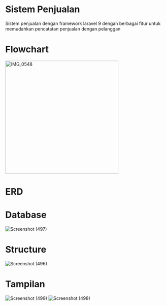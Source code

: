# Sistem Penjualan
Sistem penjualan dengan framework laravel 9 dengan berbagai fitur untuk memudahkan pencatatan penjualan dengan pelanggan

# Flowchart
<img width="356" alt="IMG_0548" src="https://github.com/ailsyaputri3/Sistem-Penjualan/assets/152596831/be863f97-773a-4367-9d03-287b1a972a65">

# ERD


# Database
![Screenshot (497)](https://github.com/ailsyaputri3/Sistem-Penjualan/assets/152596831/7211590b-8ce1-4f53-b392-ffb9044ff8bf)


# Structure
![Screenshot (496)](https://github.com/ailsyaputri3/Sistem-Penjualan/assets/152596831/f5d07cac-2463-4aa8-9e34-6b822a31ee8a)

# Tampilan
![Screenshot (499)](https://github.com/ailsyaputri3/Sistem-Penjualan/assets/152596831/4736bf9b-2f34-47ee-9293-07734f64d9ef)
![Screenshot (498)](https://github.com/ailsyaputri3/Sistem-Penjualan/assets/152596831/e3f1926d-48af-41f3-9060-94b4e58d122b)


